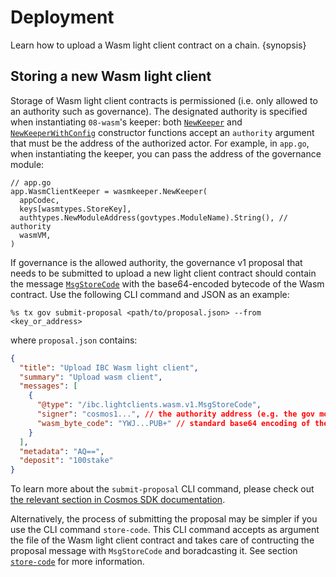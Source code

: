 <!--
order: 5
-->

# Deployment

Learn how to upload a Wasm light client contract on a chain. {synopsis}

## Storing a new Wasm light client

Storage of Wasm light client contracts is permissioned (i.e. only allowed to an authority such as governance). The designated authority is specified when instantiating `08-wasm`'s keeper: both [`NewKeeper`](https://github.com/cosmos/ibc-go/blob/c95c22f45cb217d27aca2665af9ac60b0d2f3a0c/modules/light-clients/08-wasm/keeper/keeper.go#L33-L38) and [`NewKeeperWithConfig`](https://github.com/cosmos/ibc-go/blob/c95c22f45cb217d27aca2665af9ac60b0d2f3a0c/modules/light-clients/08-wasm/keeper/keeper.go#L52-L57) constructor functions accept an `authority` argument that must be the address of the authorized actor. For example, in `app.go`, when instantiating the keeper, you can pass the address of the governance module:

```golang
// app.go
app.WasmClientKeeper = wasmkeeper.NewKeeper(
  appCodec,
  keys[wasmtypes.StoreKey],
  authtypes.NewModuleAddress(govtypes.ModuleName).String(), // authority
  wasmVM,
)
```

If governance is the allowed authority, the governance v1 proposal that needs to be submitted to upload a new light client contract should contain the message [`MsgStoreCode`](https://github.com/cosmos/ibc-go/blob/f822b4fa7932a657420aba219c563e06c4465221/proto/ibc/lightclients/wasm/v1/tx.proto#L16-L23) with the base64-encoded bytecode of the Wasm contract. Use the following CLI command and JSON as an example:

```shell
%s tx gov submit-proposal <path/to/proposal.json> --from <key_or_address>
```

where `proposal.json` contains:

```json
{
  "title": "Upload IBC Wasm light client",
  "summary": "Upload wasm client",
  "messages": [
    {
      "@type": "/ibc.lightclients.wasm.v1.MsgStoreCode",
      "signer": "cosmos1...", // the authority address (e.g. the gov module account address)
      "wasm_byte_code": "YWJ...PUB+" // standard base64 encoding of the Wasm contract byte code
    }
  ],
  "metadata": "AQ==",
  "deposit": "100stake"
}
```

To learn more about the `submit-proposal` CLI command, please check out [the relevant section in Cosmos SDK documentation](https://docs.cosmos.network/main/modules/gov#submit-proposal).

Alternatively, the process of submitting the proposal may be simpler if you use the CLI command `store-code`. This CLI command accepts as argument the file of the Wasm light client contract and takes care of contructing the proposal message with `MsgStoreCode` and boradcasting it. See section [`store-code`](./client.md#store-code) for more information.